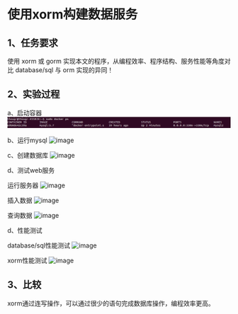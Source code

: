 # 使用xorm构建数据服务
## 1、任务要求
使用 xorm 或 gorm 实现本文的程序，从编程效率、程序结构、服务性能等角度对比 database/sql 与 orm 实现的异同！

## 2、实验过程
a、启动容器
![image](https://github.com/zanhaofang/cloudgo-data/blob/master/pics/pic1.png)

b、运行mysql
![image]()

c、创建数据库
![image]()

d、测试web服务

运行服务器
![image]()

插入数据
![image]()

查询数据
![image]()

d、性能测试

database/sql性能测试
![image]()

xorm性能测试
![image]()

## 3、比较
xorm通过连写操作，可以通过很少的语句完成数据库操作，编程效率更高。
